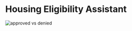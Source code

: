 # Housing Eligibility Assistant
![approved vs denied](https://github.com/bluebrowney/HackUTD_2023/assets/138736226/7b494cc8-8943-4bc0-a354-617b12088a18)
